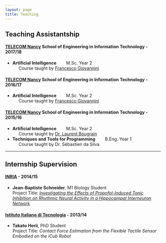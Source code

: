 ```yaml
---
layout: page
title: Teaching
---
```



## Teaching Assistantship

#### [TELECOM Nancy](http://www.telecomnancy.eu) School of Engineering in Information Technology - 2017/18
- **Artificial Intelligence** &nbsp;&nbsp;&nbsp;&nbsp;&nbsp;&nbsp; M.Sc. Year 2  
    &nbsp;&nbsp;&nbsp;&nbsp; Course taught by [Francesco Giovannini]({{site.baseurl}})

#### [TELECOM Nancy](http://www.telecomnancy.eu) School of Engineering in Information Technology - 2016/17
- **Artificial Intelligence** &nbsp;&nbsp;&nbsp;&nbsp;&nbsp;&nbsp; M.Sc. Year 2  
    &nbsp;&nbsp;&nbsp;&nbsp; Course taught by [Francesco Giovannini]({{site.baseurl}})

#### [TELECOM Nancy](http://www.telecomnancy.eu) School of Engineering in Information Technology - 2015/16
- **Artificial Intelligence** &nbsp;&nbsp;&nbsp;&nbsp;&nbsp;&nbsp; M.Sc. Year 2  
    &nbsp;&nbsp;&nbsp;&nbsp; Course taught by [Dr. Laurent Bougrain](http://www.loria.fr/~bougrain/)
- **Techniques and Tools for Programming** &nbsp;&nbsp;&nbsp;&nbsp;&nbsp;&nbsp; B.Eng. Year 1  
    &nbsp;&nbsp;&nbsp;&nbsp; Course taught by Dr. Sébastien da Silva

---

## Internship Supervision

#### [INRIA](http://www.inria.fr) - 2014/15 
- **Jean-Baptiste Schneider**,  M1 Biology Student  
Project Title: [*Investigating the Effects of Propofol-Induced Tonic Inhibition on Rhythmic Neural Activity in a Hippocampal Interneuron Network*]({{site.baseurl}}{{site.dirlist.downloads}}/2015-JeanBaptisteSchneider-RapportStage.pdf)

#### [Istituto Italiano di Tecnologia](http://www.iit.it) - 2013/14 
- **Takato Horii**, PhD Student  
Project Title: *Contact Force Estimation from the Flexible Tactile Sensor Embodied on the iCub Robot*

